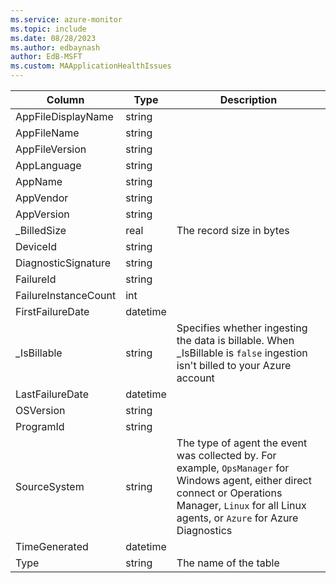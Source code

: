 ```yaml
---
ms.service: azure-monitor
ms.topic: include
ms.date: 08/28/2023
ms.author: edbaynash
author: EdB-MSFT
ms.custom: MAApplicationHealthIssues
---
```



| Column | Type | Description |
|---|---|---|
| AppFileDisplayName | string |   |
| AppFileName | string |   |
| AppFileVersion | string |   |
| AppLanguage | string |   |
| AppName | string |   |
| AppVendor | string |   |
| AppVersion | string |   |
| _BilledSize | real | The record size in bytes |
| DeviceId | string |   |
| DiagnosticSignature | string |   |
| FailureId | string |   |
| FailureInstanceCount | int |   |
| FirstFailureDate | datetime |   |
| _IsBillable | string | Specifies whether ingesting the data is billable. When _IsBillable is `false` ingestion isn't billed to your Azure account |
| LastFailureDate | datetime |   |
| OSVersion | string |   |
| ProgramId | string |   |
| SourceSystem | string | The type of agent the event was collected by. For example, `OpsManager` for Windows agent, either direct connect or Operations Manager, `Linux` for all Linux agents, or `Azure` for Azure Diagnostics |
| TimeGenerated | datetime |   |
| Type | string | The name of the table |
